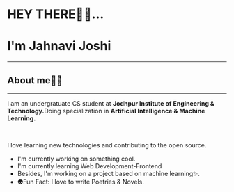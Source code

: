 <html>
  <head>
    <h1>HEY THERE👋🏻...</h1>
    <h1>I'm Jahnavi Joshi</h1>
    <hr>
    <h2>About me🤷‍♀️</h2>
    <hr>
    <body>
      <p>I am an undergratuate CS student at <b>Jodhpur Institute of Engineering & Technology.</b>Doing specialization in <b>Artificial Intelligence & Machine Learning.</b></p>
      <br>
      <p>I love learning new technologies and contributing to the open source.</p>
      <ul>
        <li>I'm currently working on something cool.</li>
        <li>I'm currently learning Web Development-Frontend</li>
        <li>Besides, I'm working on a project based on machine learning✨.</li>
        <li>👽Fun Fact: I love to write Poetries & Novels.</li>
      </ul>
    </body>
  </head>
</html>
